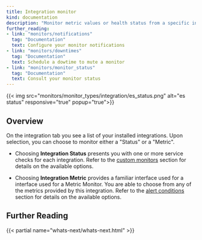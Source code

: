 ```yaml
---
title: Integration monitor
kind: documentation
description: "Monitor metric values or health status from a specific integration"
further_reading:
- link: "monitors/notifications"
  tag: "Documentation"
  text: Configure your monitor notifications
- link: "monitors/downtimes"
  tag: "Documentation"
  text: Schedule a dowtime to mute a monitor
- link: "monitors/monitor_status"
  tag: "Documentation"
  text: Consult your monitor status
---
```


{{< img src="monitors/monitor_types/integration/es_status.png" alt="es status" responsive="true" popup="true">}}

## Overview

On the integration tab you see a list of your installed integrations. Upon selection, you can choose to monitor either a "Status" or a "Metric".

- Choosing **Integration Status** presents you with one or more service checks for each integration. Refer to the [custom monitors][1] section for details on the available options.

- Choosing **Integration Metric** provides a familiar interface used for a interface used for a Metric Monitor. You are able to choose from any of the metrics provided by this integration. Refer to the [alert conditions][2] section for details on the available options.

## Further Reading 

{{< partial name="whats-next/whats-next.html" >}}

[1]: /monitors/monitor_types/custom_check
[2]: /monitors/monitor_types/#define-the-conditions
